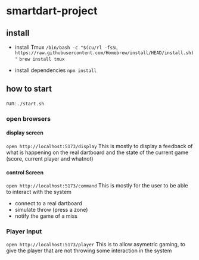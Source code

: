 

# smartdart-project

## install

- install Tmux
`/bin/bash -c "$(cu/rl -fsSL https://raw.githubusercontent.com/Homebrew/install/HEAD/install.sh)"`
`brew install tmux`

- install dependencies
`npm install`

## how to start

run:
`./start.sh`

### open browsers

#### display screen

`open http://localhost:5173/display`
This is mostly to display a feedback of what is happening on the real dartboard and the state of the current game (score, current player and whatnot)

#### control Screen

`open http://localhost:5173/command`
This is mostly for the user to be able to interact with the system

- connect to a real dartboard
- simulate throw (press a zone)
- notify the game of a miss

### Player Input

`open http://localhost:5173/player`
This is to allow asymetric gaming, to give the player that are not throwing some interaction in the system